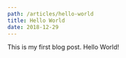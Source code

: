 ```yaml
---
path: /articles/hello-world
title: Hello World
date: 2018-12-29
---
```


This is my first blog post. Hello World!
